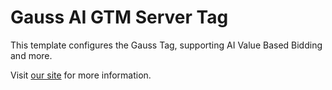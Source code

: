 # Gauss AI GTM Server Tag

This template configures the Gauss Tag, supporting AI Value Based Bidding and more.

Visit [our site](https://www.makingscience.com/gauss/) for more information.



